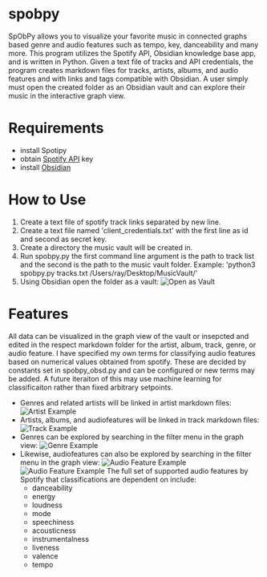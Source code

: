 # spobpy
SpObPy allows you to visualize your favorite music in connected graphs based genre and audio features such as tempo, key, danceability and many more. This program utilizes the Spotify API, Obsidian knowledge base app, and is written in Python. Given a text file of tracks and API credentials, the program creates markdown files for tracks, artists, albums, and audio features and with links and tags compatible with Obsidian. A user simply must open the created folder as an Obsidian vault and can explore their music in the interactive graph view.

# Requirements
- install Spotipy
- obtain [Spotify API](https://developer.spotify.com/documentation/web-api/) key 
- install [Obsidian](https://obsidian.md)

# How to Use
1. Create a text file of spotify track links separated by new line.
2. Create a text file named 'client_credentials.txt' with the first line as id and second as secret key.
3. Create a directory the music vault will be created in.
4. Run spobpy.py the first command line argument is the path to track list and the second is the path to the music vault folder.
  Example: 'python3 spobpy.py tracks.txt /Users/ray/Desktop/MusicVault/'
5. Using Obsidian open the folder as a vault:
  ![Open as Vault](Resources/Open_Vault.jpg)
  
# Features
All data can be visualized in the graph view of the vault or insepcted and edited in the respect markdown folder for the artist, album, track, genre, or audio feature. I have specified my own terms for classifying audio features based on numerical values obtained from spotify. These are decided by constants set in spobpy_obsd.py and can be configured or new terms may be added. A future iteraiton of this may use machine learning for classificaiton rather than fixed arbitrary setpoints.
- Genres and related artists will be linked in artist markdown files:
  ![Artist Example](Resources/Artist_Example.jpg)
- Artists, albums, and audiofeatures will be linked in track markdown files:
  ![Track Example](Resources/Track_Example.jpg)
- Genres can be explored by searching in the filter menu in the graph view:
  ![Genre Example](Resources/Genre_Example.jpg)
- Likewise, audiofeatures can also be explored by searching in the filter menu in the graph view:
  ![Audio Feature Example](Resources/Audio_Feature_Example_1.jpg)
  ![Audio Feature Example](Resources/Audio_Feature_Example_2.jpg)
  The full set of supported audio features by Spotify that classifications are dependent on include:
  - danceability
  - energy
  - loudness
  - mode
  - speechiness
  - acousticness
  - instrumentalness
  - liveness
  - valence
  - tempo
